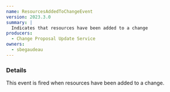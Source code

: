```yaml
---
name: ResourcesAddedToChangeEvent
version: 2023.3.0
summary: |
  Indicates that resources have been added to a change
producers:
  - Change Proposal Update Service
owners:
  - sbegaudeau
---
```


### Details

This event is fired when resources have been added to a change.

<NodeGraph title="Consumer / Producer Diagram" />